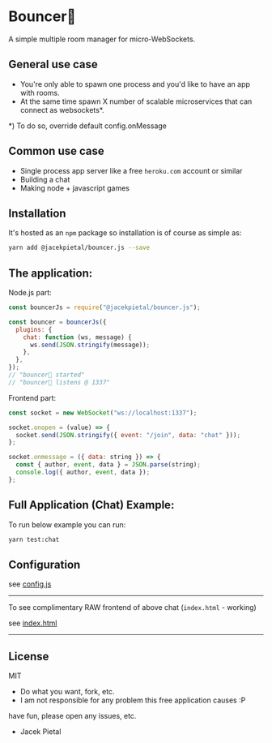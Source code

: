 # Bouncer🚀

A simple multiple room manager for micro-WebSockets.

## General use case

- You're only able to spawn one process and you'd like to have an app with rooms.
- At the same time spawn X number of scalable microservices that can connect as websockets\*.

\*) To do so, override default config.onMessage

## Common use case

- Single process app server like a free `heroku.com` account or similar
- Building a chat
- Making node + javascript games

## Installation

It's hosted as an `npm` package so installation is of course as simple as:

```bash
yarn add @jacekpietal/bouncer.js --save
```

## The application:

Node.js part:

```javascript
const bouncerJs = require("@jacekpietal/bouncer.js");

const bouncer = bouncerJs({
  plugins: {
    chat: function (ws, message) {
      ws.send(JSON.stringify(message));
    },
  },
});
// "bouncer🚀 started"
// "bouncer🚀 listens @ 1337"
```

Frontend part:

```javascript
const socket = new WebSocket("ws://localhost:1337");

socket.onopen = (value) => {
  socket.send(JSON.stringify({ event: "/join", data: "chat" }));
};

socket.onmessage = ({ data: string }) => {
  const { author, event, data } = JSON.parse(string);
  console.log({ author, event, data });
};
```

## Full Application (Chat) Example:

To run below example you can run:

```bash
yarn test:chat
```

## Configuration

see [config.js](https://github.com/Prozi/bouncer.js/blob/master/config.js)

---

To see complimentary RAW frontend of above chat (`index.html` - working)

see [index.html](https://github.com/Prozi/bouncer.js/blob/master/index.html)

---

## License

MIT

- Do what you want, fork, etc.
- I am not responsible for any problem this free application causes :P

have fun, please open any issues, etc.

- Jacek Pietal
